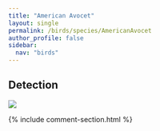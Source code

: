 ```yaml
---
title: "American Avocet"
layout: single
permalink: /birds/species/AmericanAvocet
author_profile: false
sidebar:
  nav: "birds"
---
```


<h2>Detection</h2>

<img src="https://beallen.github.io/DevelopmentWebsite/assets/images/birds/AmericanAvocet/det.jpg">

{% include comment-section.html %}
